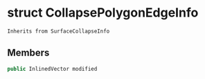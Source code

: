# struct CollapsePolygonEdgeInfo


```cpp
Inherits from SurfaceCollapseInfo
```



## Members

```cpp
public InlinedVector modified
```



